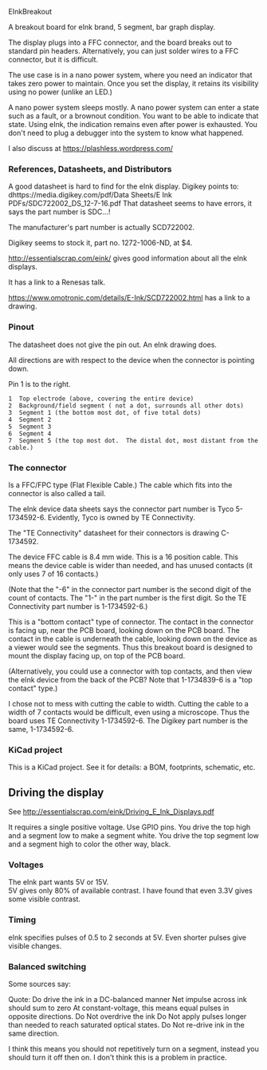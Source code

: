 EInkBreakout

A breakout board for eInk brand, 5 segment, bar graph display.

The display plugs into a FFC connector, and the board breaks out to standard pin headers.
Alternatively, you can just solder wires to a FFC connector, but it is difficult.

The use case is in a nano power system,
where you need an indicator that takes zero power to maintain.
Once you set the display, it retains its visibility using no power (unlike an LED.)

A nano power system sleeps mostly.
A nano power system can enter a state such as a fault, or a brownout condition.
You want to be able to indicate that state.
Using eInk, the indication remains even after power is exhausted.
You don't need to plug a debugger into the system to know what happened.

I also discuss at https://plashless.wordpress.com/


### References, Datasheets, and Distributors

A good datasheet is hard to find for the eInk display.
Digikey points to:  dhttps://media.digikey.com/pdf/Data Sheets/E Ink PDFs/SDC722002_DS_12-7-16.pdf
That datasheet seems to have errors, it says the part number is SDC...!

The manufacturer's part number is actually SCD722002.

Digikey seems to stock it, part no. 1272-1006-ND, at $4.

http://essentialscrap.com/eink/ gives good information about all the eInk displays.

It has a link to a Renesas talk.

https://www.omotronic.com/details/E-Ink/SCD722002.html has a link to a drawing.


### Pinout

The datasheet does not give the pin out.
An eInk drawing does.

All directions are with respect to the device when the connector is pointing down.

Pin 1 is to the right.

    1  Top electrode (above, covering the entire device)
    2  Background/field segment ( not a dot, surrounds all other dots)
    3  Segment 1 (the bottom most dot, of five total dots)
    4  Segment 2
    5  Segment 3
    6  Segment 4
    7  Segment 5 (the top most dot.  The distal dot, most distant from the cable.)


### The connector

Is a FFC/FPC type (Flat Flexible Cable.)
The cable which fits into the connector is also called a tail.

The eInk device data sheets says the connector part number is Tyco 5-1734592-6.
Evidently, Tyco is owned by TE Connectivity.

The "TE Connectivity" datasheet for their connectors is drawing C-1734592.

The device FFC cable is 8.4 mm wide.
This is a 16 position cable.
This means the device cable is wider than needed, and has unused contacts
(it only uses 7 of 16 contacts.)

(Note that the "-6" in the connector part number is the second digit of the count of contacts.
The "1-" in the part number is the first digit.
So the TE Connectivity part number is 1-1734592-6.)

This is a "bottom contact" type of connector.
The contact in the connector is facing up, near the PCB board, looking down on the PCB board.
The contact in the cable is underneath the cable, looking down on the device as a viewer would see the segments.
Thus this breakout board is designed to mount the display facing up, on top of the PCB board.

(Alternatively, you could use a connector with top contacts, and then view the eInk device from the back of the PCB?
Note that 1-1734839-6 is a "top contact" type.)

I chose not to mess with cutting the cable to width.
Cutting the cable to a width of 7 contacts would be difficult, even using a microscope.
Thus the board uses TE Connectivity 1-1734592-6.
The Digikey part number is the same, 1-1734592-6.


### KiCad project

This is a KiCad project.
See it for details: a BOM, footprints, schematic, etc.


## Driving the display

See http://essentialscrap.com/eink/Driving_E_Ink_Displays.pdf

It requires a single positive voltage.
Use GPIO pins.
You drive the top high and a segment low to make a segment white.
You drive the top segment low and a segment high to color the other way, black.

### Voltages

The eInk part wants 5V or 15V.  
5V gives only 80% of available contrast.
I have found that even 3.3V gives some visible contrast.

### Timing

eInk specifies pulses of 0.5 to 2 seconds at 5V.
Even shorter pulses give visible changes.


### Balanced switching

Some sources say:

Quote:
Do drive the ink in a DC-balanced manner
Net impulse across ink should sum to zero
At constant-voltage, this means equal pulses in opposite directions.
Do Not overdrive the ink
Do Not apply pulses longer than needed to reach saturated optical states.
Do Not re-drive ink in the same direction.

I think this means you should not repetitively turn on a segment,
instead you should turn it off then on.
I don't think this is a problem in practice.






